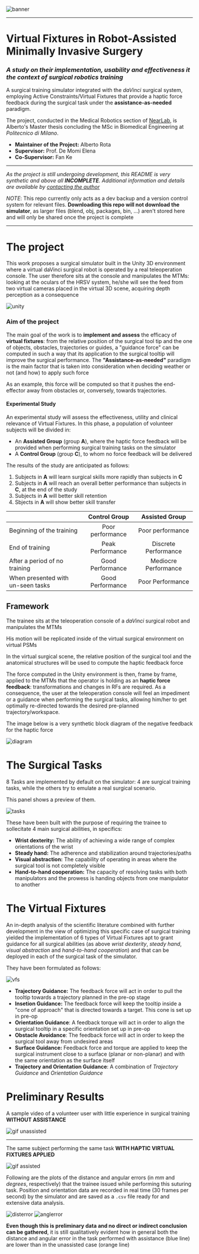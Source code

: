 
![banner](Notes/readme/banner.jpg)
***
# Virtual Fixtures in Robot-Assisted Minimally Invasive Surgery
### *A study on their implementation, usability and effectiveness it the context of surgical robotics training*
A surgical training simulator integrated with the *daVinci* surgical system, employing Active Constraints/Virtual Fixtures that provide a haptic force feedback during the surgical task under the **assistance-as-needed** paradigm.

The project, conducted in the Medical Robotics section of [NearLab](https://nearlab.polimi.it/), is Alberto's Master thesis concluding the MSc in Biomedical Engineering at _Politecnico di Milano_.

* **Maintainer of the Project:** Alberto Rota
* **Supervisor:** Prof. De Momi Elena
* **Co-Supervisor:** Fan Ke
***
_As the project is still undergoing development, this README is very synthetic and above all **INCOMPLETE**. Additional information and details are available by [contacting the author](mailto:alberto2.rota@mail.polimi.it)_


_NOTE_: This repo currently only acts as a dev backup and a version control system for relevant files. **Downloading this repo will not download the simulator**, as larger files (blend, obj, packages, bin, ...) aren't stored here and will only be shared once the project is complete
***

# The project 
This work proposes a surgical simulator built in the Unity 3D environment where a virtual daVinci surgical robot is operated by a real teleoperation console. The user therefore sits at the console and manipulates the MTMs: looking at the oculars of the HRSV system, he/she will see the feed from two virtual cameras placed in the virtual 3D scene, acquiring depth perception as a consequence 

![unity](Notes/readme/unity.png)


### Aim of the project
 The main goal of the work is to **implement and assess** the efficacy of **virtual fixtures**: from the relative position of the surgical tool tip and the one of objects, obstacles, trajectories or guides, a "guidance force" can be computed in such a way that its application to the surgical tooltip will improve the surgical performance. The **"Assistance-as-needed"** paradigm is the main factor that is taken into consideration when deciding weather or not (and how) to apply such force 

As an example, this force will be computed so that it pushes the end-effector away from obstacles or, conversely, towards trajectories.

#### Experimental Study
An experimental study will assess the effectiveness, utility and clinical relevance of Virtual Fixtures. In this phase, a population of volunteer subjects will be divided in:
* An **Assisted Group** (group **A**), where the haptic force feedback will be provided when performing surgical training tasks on the simulator
* A **Control Group** (group **C**), to whom no force feedback will be delivered  

The results of the study are anticipated as follows:
1. Subjects in **A** will learn surgical skills more rapidly than subjects in **C**
2. Subjects in **A** will reach an overall better performance than subjects in **C**, at the end of the study
3. Subjects in **A** will better skill retention 
4. Sbjects in **A** will show better skill transfer


|                                   |    Control Group    |  Assisted Group      |
|----------                         |:---:                |:------:              |
| Beginning of the training         |Poor performance     |Poor performance      |
| End of training                   |   Peak Performance  | Discrete Performance |
| After a period of no training     |   Good Performance  | Mediocre Performance |
| When presented with un-seen tasks |   Good Performance  | Poor Performance     |

## Framework
The trainee sits at the teleoperation console of a *daVinci* surgical robot and manipulates the MTMs

His motion will be replicated inside of the virtual surgical environment on virtual PSMs

In the virtual surgical scene, the relative position of the surgical tool and the anatomical structures will be used to compute the haptic feedback force

The force computed in the Unity environment is then, frame by frame, applied to the MTMs that the operator is holding as an **haptic force feedback**: transformations and changes in RFs are required. As a consequence, the user at the teleoperation console will feel an impediment or a guidance when performing the surgical tasks, allowing him/her to get optimally re-directed towards the desired pre-planned trajectory/workspace.

The image below is a very synthetic block diagram of the negative feedback for the haptic force

![diagram](Notes/readme/diagram.png)


# The Surgical Tasks
8 Tasks are implemented by default on the simulator: 4 are surgical training tasks, while the others try to emulate a real surgical scenario.

This panel shows a preview of them.

![tasks](Notes/readme/taskscollage.gif)

These have been built with the purpose of requiring the trainee to sollecitate 4 main surgical abilities, in specifics:
* **Wrist dexterity:** The ability of achieving a wide range of complex orientations of the wrist
* **Steady hand:** The adherence and stabilization around trajectories/paths
* **Visual abstraction:** The capability of operating in areas where the surgical tool is not completely visible
* **Hand-to-hand cooperation:** The capacity of resolving tasks with both manipulators and the prowess is handing objects from one manipulator to another

# The Virtual Fixtures
An in-depth analysis of the scientific literature combined with further development in the view of optimizing this specific case of surgical training yielded the implementation of 6 types of Virtual Fixtures apt to grant guidance for all surgical abilities (as above *wrist dexterity*, *steady hand*, *visual abstraction* and *hand-to-hand cooperation*) and that can be deployed in each of the surgical task of the simulator. 

They have been formulated as follows:

![vfs](Notes/readme/VFsDiagram.svg)


* **Trajectory Guidance:** The feedback force will act in order to pull the tooltip towards a trajectory planned in the pre-op stage
* **Insetion Guidance:** The feedback force will keep the tooltip inside a "cone of approach" that is directed towards a target. This cone is set up in pre-op
* **Orientation Guidance**: A feedback torque will act in order to align the surgical tooltip in a specific orientation set up in pre-op
* **Obstacle Avoidance**: The feedback force will act in order to keep the surgical tool away from undesired areas
* **Surface Guidance:** Feedback force and torque are applied to keep the surgical instrument close to a surface (planar or non-planar) and with the same orientation as the surface itself
* **Trajectory and Orientation Guidance**: A combination of *Trajectory Guidance* and *Orientation Guidance*

# Preliminary Results
A sample video of a volunteer user with little experience in surgical training **WITHOUT ASSISTANCE**

![gif unassisted](Notes/readme/suturing_unassisted.gif)
***
The same subject performing the same task **WITH HAPTIC VIRTUAL FIXTURES APPLIED**

![gif assisted](Notes/readme/suturing_assisted.gif)

Following are the plots of the distance and angular errors (in *mm* and *degrees*, respectively) that the trainee issued while performing this suturing task. Position and orientation data are recorded in real time (30 frames per second) by the simulator and are saved as a `.csv` file ready for and extensive data analysis. 

![disterror](Notes/readme/distanceerror.svg)
![anglerror](Notes/readme/angleerror.svg)

**Even though this is preliminary data and no direct or indirect conclusion can be gathered**, it is still qualitatively evident how in general both the distance and angular error in the task performed with assistance (blue line) are lower than in the unassisted case (orange line)
